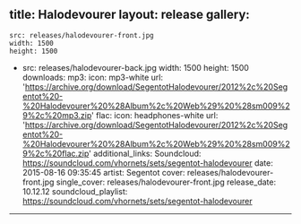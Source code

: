 title: Halodevourer
layout: release
gallery:
  - 
    src: releases/halodevourer-front.jpg
    width: 1500
    height: 1500
  - 
    src: releases/halodevourer-back.jpg
    width: 1500
    height: 1500
downloads:
  mp3:
    icon: mp3-white
    url: 'https://archive.org/download/SegentotHalodevourer/2012%2c%20Segentot%20-%20Halodevourer%20%28Album%2c%20Web%29%20%28sm009%29%2c%20mp3.zip'
  flac:
    icon: headphones-white
    url: 'https://archive.org/download/SegentotHalodevourer/2012%2c%20Segentot%20-%20Halodevourer%20%28Album%2c%20Web%29%20%28sm009%29%2c%20flac.zip'
additional_links: 
  Soundcloud: https://soundcloud.com/vhornets/sets/segentot-halodevourer
date: 2015-08-16 09:35:45
artist: Segentot
cover: releases/halodevourer-front.jpg
single_cover: releases/halodevourer-front.jpg
release_date: 10.12.12
soundcloud_playlist: https://soundcloud.com/vhornets/sets/segentot-halodevourer
---
